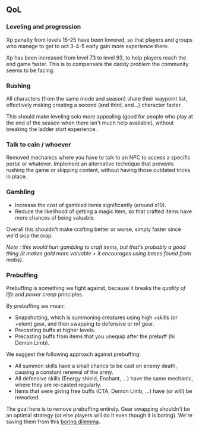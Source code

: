 ## QoL

### Leveling and progression

Xp penalty from levels 15-25 have been lowered, so that players and groups who manage to get to act 3-4-5 early gain more experience there.

Xp has been increased from level 73 to level 93, to help players reach the end game faster. This is to compensate the daddy problem the community seems to be facing.

### Rushing

All characters (from the same mode and season) share their waypoint list, effectively making creating a second (and third, and...) character faster.

This should make leveling solo more appealing (good for people who play at the end of the season when there isn't much help available), without breaking the ladder start experience.

### Talk to cain / whoever

Removed mechanics where you have to talk to an NPC to access a specific portal or whatever. Implement an alternative technique that prevents rushing the game or skipping content, without having those outdated tricks in place.

### Gambling

- Increase the cost of gambled items significantly (around x10).
- Reduce the likelihood of getting a magic item, so that crafted items have more chances of being valuable.

Overall this shouldn't make crafting better or worse, simply faster since we'd skip the crap.

*Note : this would hurt gambling to craft items, but that's probably a good thing (it makes gold more valuable + it encourages using bases found from mobs).*

### Prebuffing

Prebuffing is something we fight against, because it breaks the *quality of life* and *power creep* principles.

By prebuffing we mean:

- Snapshotting, which is summoning creatures using high +skills (or +elem) gear, and then swapping to defensive or mf gear.
- Precasting buffs at higher levels.
- Precasting buffs from items that you unequip after the prebuff (hi Demon Limb).

We suggest the following approach against prebuffing:

- All summon skills have a small chance to be cast on enemy death, causing a constant renewal of the army.
- All defensive skills (Energy shield, Enchant, ...) have the same mechanic, where they are re-casted regularly.
- Items that were giving free buffs (CTA, Demon Limb, ...) have (or will) be reworked.

The goal here is to remove prebuffing entirely. Gear swapping shouldn't be an optimal strategy (or else players will do it even though it is boring). We're saving them from this [boring dilemma](gamedesign#boring-dilemmas).
